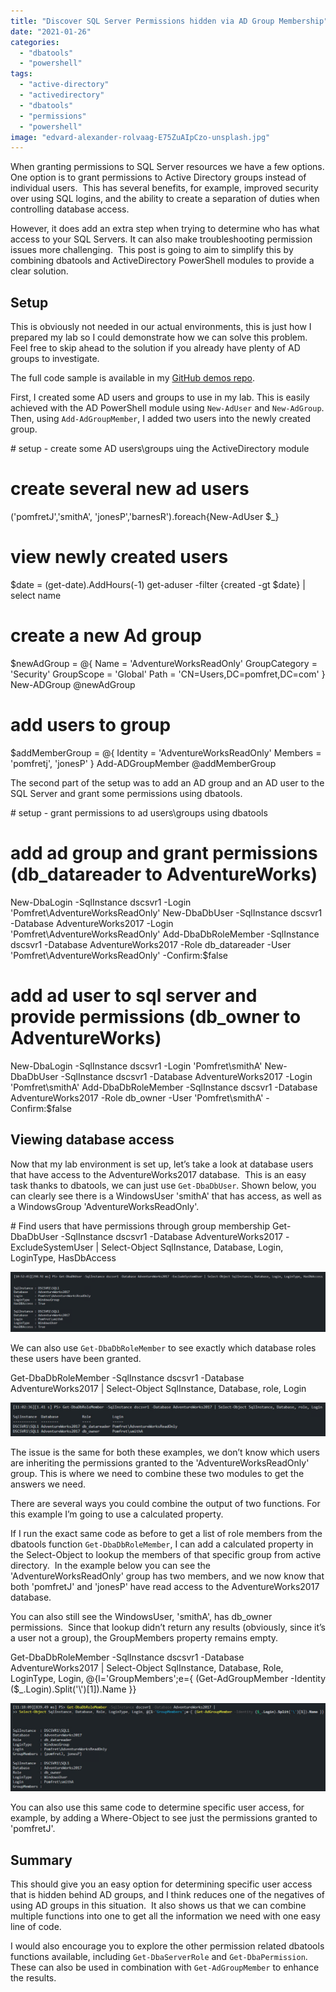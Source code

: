 ```yaml
---
title: "Discover SQL Server Permissions hidden via AD Group Membership"
date: "2021-01-26"
categories:
  - "dbatools"
  - "powershell"
tags:
  - "active-directory"
  - "activedirectory"
  - "dbatools"
  - "permissions"
  - "powershell"
image: "edvard-alexander-rolvaag-E75ZuAIpCzo-unsplash.jpg"
---
```


When granting permissions to SQL Server resources we have a few options. One option is to grant permissions to Active Directory groups instead of individual users.  This has several benefits, for example, improved security over using SQL logins, and the ability to create a separation of duties when controlling database access.

However, it does add an extra step when trying to determine who has what access to your SQL Servers. It can also make troubleshooting permission issues more challenging.  This post is going to aim to simplify this by combining dbatools and ActiveDirectory PowerShell modules to provide a clear solution.

## **Setup**

This is obviously not needed in our actual environments, this is just how I prepared my lab so I could demonstrate how we can solve this problem.  Feel free to skip ahead to the solution if you already have plenty of AD groups to investigate.

The full code sample is available in my [GitHub demos repo](https://github.com/jpomfret/demos/blob/master/BlogExamples/07_PermisssionsGrantedViaADGroups.ps1).

First, I created some AD users and groups to use in my lab. This is easily achieved with the AD PowerShell module using `New-AdUser` and `New-AdGroup`. Then, using `Add-AdGroupMember`, I added two users into the newly created group.

\# setup - create some AD users\\groups uing the ActiveDirectory module
# create several new ad users
('pomfretJ','smithA', 'jonesP','barnesR').foreach{New-AdUser $\_}

# view newly created users
$date = (get-date).AddHours(-1)
get-aduser -filter {created -gt $date} | select name

# create a new Ad group
$newAdGroup = @{
    Name          = 'AdventureWorksReadOnly'
    GroupCategory = 'Security'
    GroupScope    = 'Global'
    Path          = 'CN=Users,DC=pomfret,DC=com'
}
New-ADGroup @newAdGroup

# add users to group
$addMemberGroup = @{
    Identity = 'AdventureWorksReadOnly'
    Members = 'pomfretj', 'jonesP'
}
Add-ADGroupMember @addMemberGroup

The second part of the setup was to add an AD group and an AD user to the SQL Server and grant some permissions using dbatools.

\# setup - grant permissions to ad users\\groups using dbatools

# add ad group and grant permissions (db\_datareader to AdventureWorks)
New-DbaLogin -SqlInstance dscsvr1 -Login 'Pomfret\\AdventureWorksReadOnly'
New-DbaDbUser -SqlInstance dscsvr1 -Database AdventureWorks2017 -Login 'Pomfret\\AdventureWorksReadOnly'
Add-DbaDbRoleMember -SqlInstance dscsvr1 -Database AdventureWorks2017 -Role db\_datareader -User 'Pomfret\\AdventureWorksReadOnly' -Confirm:$false

# add ad user to sql server and provide permissions (db\_owner to AdventureWorks)
New-DbaLogin -SqlInstance dscsvr1 -Login 'Pomfret\\smithA'
New-DbaDbUser -SqlInstance dscsvr1 -Database AdventureWorks2017 -Login 'Pomfret\\smithA'
Add-DbaDbRoleMember -SqlInstance dscsvr1 -Database AdventureWorks2017 -Role db\_owner -User 'Pomfret\\smithA' -Confirm:$false

## **Viewing database access**

Now that my lab environment is set up, let’s take a look at database users that have access to the AdventureWorks2017 database.  This is an easy task thanks to dbatools, we can just use `Get-DbaDbUser`. Shown below, you can clearly see there is a WindowsUser 'smithA' that has access, as well as a WindowsGroup 'AdventureWorksReadOnly'.

\# Find users that have permissions through group membership
Get-DbaDbUser -SqlInstance dscsvr1 -Database AdventureWorks2017 -ExcludeSystemUser | Select-Object SqlInstance, Database, Login, LoginType, HasDbAccess

[![Get-DbaDbUser results](images/GetDbaDbUser.png)](https://jesspomfret.com/wp-content/uploads/2021/01/GetDbaDbUser.png)

We can also use `Get-DbaDbRoleMember` to see exactly which database roles these users have been granted. 

Get-DbaDbRoleMember -SqlInstance dscsvr1 -Database AdventureWorks2017 | Select-Object SqlInstance, Database, role, Login

[![Get-DbaDbRoleMember output](images/Get-DbaDbRoleMember.png)](https://jesspomfret.com/wp-content/uploads/2021/01/Get-DbaDbRoleMember.png)

The issue is the same for both these examples, we don’t know which users are inheriting the permissions granted to the 'AdventureWorksReadOnly' group. This is where we need to combine these two modules to get the answers we need.

There are several ways you could combine the output of two functions. For this example I’m going to use a calculated property.

If I run the exact same code as before to get a list of role members from the dbatools function `Get-DbaDbRoleMember`, I can add a calculated property in the Select-Object to lookup the members of that specific group from active directory.  In the example below you can see the 'AdventureWorksReadOnly' group has two members, and we now know that both 'pomfretJ' and 'jonesP' have read access to the AdventureWorks2017 database. 

You can also still see the WindowsUser, 'smithA', has db\_owner permissions.  Since that lookup didn’t return any results (obviously, since it’s a user not a group), the GroupMembers property remains empty.

Get-DbaDbRoleMember -SqlInstance dscsvr1 -Database AdventureWorks2017 |
Select-Object SqlInstance, Database, Role, LoginType, Login, @{l='GroupMembers';e={ (Get-AdGroupMember -Identity ($\_.Login).Split('\\')\[1\]).Name }}

[![Combining Get-DbaDbRoleMember & Get-AdGroupMember](images/FinalOutput.png)](https://jesspomfret.com/wp-content/uploads/2021/01/FinalOutput.png)

You can also use this same code to determine specific user access, for example, by adding a Where-Object to see just the permissions granted to 'pomfretJ'.

## **Summary**

This should give you an easy option for determining specific user access that is hidden behind AD groups, and I think reduces one of the negatives of using AD groups in this situation.  It also shows us that we can combine multiple functions into one to get all the information we need with one easy line of code.

I would also encourage you to explore the other permission related dbatools functions available, including `Get-DbaServerRole` and `Get-DbaPermission`. These can also be used in combination with `Get-AdGroupMember` to enhance the results.
